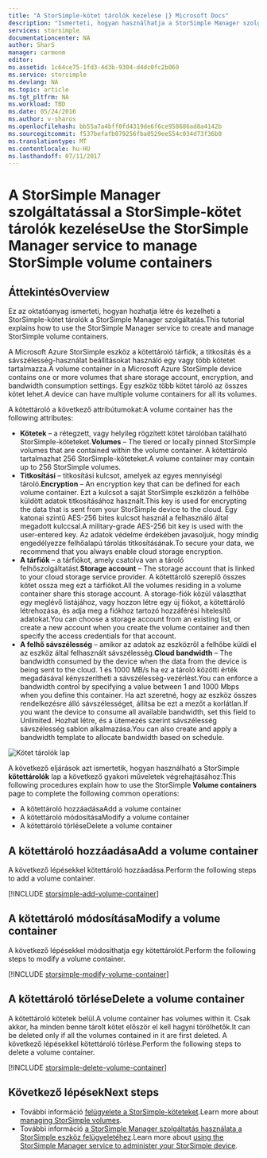 ```yaml
---
title: "A StorSimple-kötet tárolók kezelése |} Microsoft Docs"
description: "Ismerteti, hogyan használhatja a StorSimple Manager szolgáltatás kötet tárolók lap hozzáadása, módosítása vagy törlése egy kötettárolót."
services: storsimple
documentationcenter: NA
author: SharS
manager: carmonm
editor: 
ms.assetid: 1c64ce75-1fd3-4d3b-9304-d4dc0fc2b069
ms.service: storsimple
ms.devlang: NA
ms.topic: article
ms.tgt_pltfrm: NA
ms.workload: TBD
ms.date: 05/24/2016
ms.author: v-sharos
ms.openlocfilehash: bb55a7a4bff0fd4319de6f6ce958686ad8a4142b
ms.sourcegitcommit: f537befafb079256fba0529ee554c034d73f36b0
ms.translationtype: MT
ms.contentlocale: hu-HU
ms.lasthandoff: 07/11/2017
---
```

# <a name="use-the-storsimple-manager-service-to-manage-storsimple-volume-containers"></a><span data-ttu-id="af414-103">A StorSimple Manager szolgáltatással a StorSimple-kötet tárolók kezelése</span><span class="sxs-lookup"><span data-stu-id="af414-103">Use the StorSimple Manager service to manage StorSimple volume containers</span></span>
## <a name="overview"></a><span data-ttu-id="af414-104">Áttekintés</span><span class="sxs-lookup"><span data-stu-id="af414-104">Overview</span></span>
<span data-ttu-id="af414-105">Ez az oktatóanyag ismerteti, hogyan hozhatja létre és kezelheti a StorSimple-kötet tárolók a StorSimple Manager szolgáltatás.</span><span class="sxs-lookup"><span data-stu-id="af414-105">This tutorial explains how to use the StorSimple Manager service to create and manage StorSimple volume containers.</span></span>

<span data-ttu-id="af414-106">A Microsoft Azure StorSimple eszköz a kötettároló tárfiók, a titkosítás és a sávszélesség-használat beállításokat használó egy vagy több kötetet tartalmazza.</span><span class="sxs-lookup"><span data-stu-id="af414-106">A volume container in a Microsoft Azure StorSimple device contains one or more volumes that share storage account, encryption, and bandwidth consumption settings.</span></span> <span data-ttu-id="af414-107">Egy eszköz több kötet tároló az összes kötet lehet.</span><span class="sxs-lookup"><span data-stu-id="af414-107">A device can have multiple volume containers for all its volumes.</span></span> 

<span data-ttu-id="af414-108">A kötettároló a következő attribútumokat:</span><span class="sxs-lookup"><span data-stu-id="af414-108">A volume container has the following attributes:</span></span>

* <span data-ttu-id="af414-109">**Kötetek** – a rétegzett, vagy helyileg rögzített kötet tárolóban található StorSimple-köteteket.</span><span class="sxs-lookup"><span data-stu-id="af414-109">**Volumes** – The tiered or locally pinned StorSimple volumes that are contained within the volume container.</span></span> <span data-ttu-id="af414-110">A kötettároló tartalmazhat 256 StorSimple-köteteket.</span><span class="sxs-lookup"><span data-stu-id="af414-110">A volume container may contain up to 256 StorSimple volumes.</span></span>
* <span data-ttu-id="af414-111">**Titkosítási** – titkosítási kulcsot, amelyek az egyes mennyiségi tároló.</span><span class="sxs-lookup"><span data-stu-id="af414-111">**Encryption** – An encryption key that can be defined for each volume container.</span></span> <span data-ttu-id="af414-112">Ezt a kulcsot a saját StorSimple eszközön a felhőbe küldött adatok titkosításához használt.</span><span class="sxs-lookup"><span data-stu-id="af414-112">This key is used for encrypting the data that is sent from your StorSimple device to the cloud.</span></span> <span data-ttu-id="af414-113">Egy katonai szintű AES-256 bites kulcsot használ a felhasználó által megadott kulccsal.</span><span class="sxs-lookup"><span data-stu-id="af414-113">A military-grade AES-256 bit key is used with the user-entered key.</span></span> <span data-ttu-id="af414-114">Az adatok védelme érdekében javasoljuk, hogy mindig engedélyezze felhőalapú tárolás titkosításának.</span><span class="sxs-lookup"><span data-stu-id="af414-114">To secure your data, we recommend that you always enable cloud storage encryption.</span></span>
* <span data-ttu-id="af414-115">**A tárfiók** – a tárfiókot, amely csatolva van a tároló felhőszolgáltatást.</span><span class="sxs-lookup"><span data-stu-id="af414-115">**Storage account** – The storage account that is linked to your cloud storage service provider.</span></span> <span data-ttu-id="af414-116">A kötettároló szereplő összes kötet ossza meg ezt a tárfiókot.</span><span class="sxs-lookup"><span data-stu-id="af414-116">All the volumes residing in a volume container share this storage account.</span></span> <span data-ttu-id="af414-117">A storage-fiók közül választhat egy meglévő listájához, vagy hozzon létre egy új fiókot, a kötettároló létrehozása, és adja meg a fiókhoz tartozó hozzáférési hitelesítő adatokat.</span><span class="sxs-lookup"><span data-stu-id="af414-117">You can choose a storage account from an existing list, or create a new account when you create the volume container and then specify the access credentials for that account.</span></span>
* <span data-ttu-id="af414-118">**A felhő sávszélesség** – amikor az adatok az eszközről a felhőbe küldi el az eszköz által felhasznált sávszélesség.</span><span class="sxs-lookup"><span data-stu-id="af414-118">**Cloud bandwidth** – The bandwidth consumed by the device when the data from the device is being sent to the cloud.</span></span> <span data-ttu-id="af414-119">1 és 1000 MB/s ha ez a tároló közötti érték megadásával kényszerítheti a sávszélesség-vezérlést.</span><span class="sxs-lookup"><span data-stu-id="af414-119">You can enforce a bandwidth control by specifying a value between 1 and 1000 Mbps when you define this container.</span></span> <span data-ttu-id="af414-120">Ha azt szeretné, hogy az eszköz összes rendelkezésre álló sávszélességet, állítsa be ezt a mezőt a korlátlan.</span><span class="sxs-lookup"><span data-stu-id="af414-120">If you want the device to consume all available bandwidth, set this field to Unlimited.</span></span> <span data-ttu-id="af414-121">Hozhat létre, és a ütemezés szerint sávszélesség sávszélesség sablon alkalmazása.</span><span class="sxs-lookup"><span data-stu-id="af414-121">You can also create and apply a bandwidth template to allocate bandwidth based on schedule.</span></span>

![Kötet tárolók lap](./media/storsimple-manage-volume-containers/HCS_VolumeContainersPage.png)

<span data-ttu-id="af414-123">A következő eljárások azt ismertetik, hogyan használható a StorSimple **kötettárolók** lap a következő gyakori műveletek végrehajtásához:</span><span class="sxs-lookup"><span data-stu-id="af414-123">This following procedures explain how to use the StorSimple **Volume containers** page to complete the following common operations:</span></span>

* <span data-ttu-id="af414-124">A kötettároló hozzáadása</span><span class="sxs-lookup"><span data-stu-id="af414-124">Add a volume container</span></span> 
* <span data-ttu-id="af414-125">A kötettároló módosítása</span><span class="sxs-lookup"><span data-stu-id="af414-125">Modify a volume container</span></span> 
* <span data-ttu-id="af414-126">A kötettároló törlése</span><span class="sxs-lookup"><span data-stu-id="af414-126">Delete a volume container</span></span> 

## <a name="add-a-volume-container"></a><span data-ttu-id="af414-127">A kötettároló hozzáadása</span><span class="sxs-lookup"><span data-stu-id="af414-127">Add a volume container</span></span>
<span data-ttu-id="af414-128">A következő lépésekkel kötettároló hozzáadása.</span><span class="sxs-lookup"><span data-stu-id="af414-128">Perform the following steps to add a volume container.</span></span>

[!INCLUDE [storsimple-add-volume-container](../../includes/storsimple-add-volume-container.md)]

## <a name="modify-a-volume-container"></a><span data-ttu-id="af414-129">A kötettároló módosítása</span><span class="sxs-lookup"><span data-stu-id="af414-129">Modify a volume container</span></span>
<span data-ttu-id="af414-130">A következő lépésekkel módosíthatja egy kötettárolót.</span><span class="sxs-lookup"><span data-stu-id="af414-130">Perform the following steps to modify a volume container.</span></span>

[!INCLUDE [storsimple-modify-volume-container](../../includes/storsimple-modify-volume-container.md)]

## <a name="delete-a-volume-container"></a><span data-ttu-id="af414-131">A kötettároló törlése</span><span class="sxs-lookup"><span data-stu-id="af414-131">Delete a volume container</span></span>
<span data-ttu-id="af414-132">A kötettároló kötetek belül.</span><span class="sxs-lookup"><span data-stu-id="af414-132">A volume container has volumes within it.</span></span> <span data-ttu-id="af414-133">Csak akkor, ha minden benne tárolt kötet először el kell hagyni törölhetők.</span><span class="sxs-lookup"><span data-stu-id="af414-133">It can be deleted only if all the volumes contained in it are first deleted.</span></span> <span data-ttu-id="af414-134">A következő lépésekkel kötettároló törlése.</span><span class="sxs-lookup"><span data-stu-id="af414-134">Perform the following steps to delete a volume container.</span></span>

[!INCLUDE [storsimple-delete-volume-container](../../includes/storsimple-delete-volume-container.md)]

## <a name="next-steps"></a><span data-ttu-id="af414-135">Következő lépések</span><span class="sxs-lookup"><span data-stu-id="af414-135">Next steps</span></span>
* <span data-ttu-id="af414-136">További információ [felügyelete a StorSimple-köteteket](storsimple-manage-volumes.md).</span><span class="sxs-lookup"><span data-stu-id="af414-136">Learn more about [managing StorSimple volumes](storsimple-manage-volumes.md).</span></span> 
* <span data-ttu-id="af414-137">További információ [a StorSimple Manager szolgáltatás használata a StorSimple eszköz felügyeletéhez](storsimple-manager-service-administration.md).</span><span class="sxs-lookup"><span data-stu-id="af414-137">Learn more about [using the StorSimple Manager service to administer your StorSimple device](storsimple-manager-service-administration.md).</span></span>

